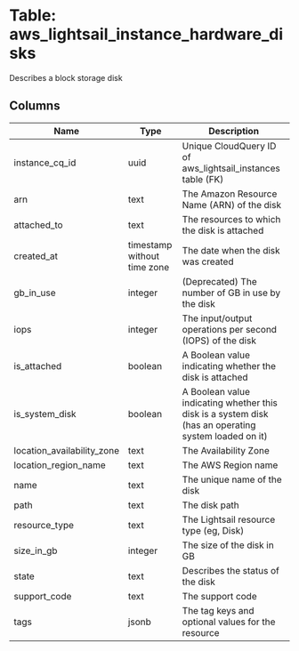 
# Table: aws_lightsail_instance_hardware_disks
Describes a block storage disk
## Columns
| Name        | Type           | Description  |
| ------------- | ------------- | -----  |
|instance_cq_id|uuid|Unique CloudQuery ID of aws_lightsail_instances table (FK)|
|arn|text|The Amazon Resource Name (ARN) of the disk|
|attached_to|text|The resources to which the disk is attached|
|created_at|timestamp without time zone|The date when the disk was created|
|gb_in_use|integer|(Deprecated) The number of GB in use by the disk|
|iops|integer|The input/output operations per second (IOPS) of the disk|
|is_attached|boolean|A Boolean value indicating whether the disk is attached|
|is_system_disk|boolean|A Boolean value indicating whether this disk is a system disk (has an operating system loaded on it)|
|location_availability_zone|text|The Availability Zone|
|location_region_name|text|The AWS Region name|
|name|text|The unique name of the disk|
|path|text|The disk path|
|resource_type|text|The Lightsail resource type (eg, Disk)|
|size_in_gb|integer|The size of the disk in GB|
|state|text|Describes the status of the disk|
|support_code|text|The support code|
|tags|jsonb|The tag keys and optional values for the resource|
